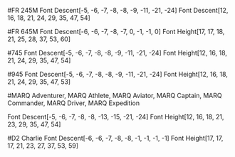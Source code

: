  #FR 245M
 Font Descent[-5, -6, -7, -8, -8, -9, -11, -21, -24]
 Font Descent[12, 16, 18, 21, 24, 29, 35, 47, 54]
 
 #FR 645M
 Font Descent[-6, -6, -7, -8, -7, 0, -1, -1, 0]
 Font Height[17, 17, 18, 21, 25, 28, 37, 53, 60]
 
 #745
 Font Descent[-5, -6, -7, -8, -8, -9, -11, -21, -24]
 Font Height[12, 16, 18, 21, 24, 29, 35, 47, 54]
 
 #945
 Font Descent[-5, -6, -7, -8, -8, -9, -11, -21, -24]
 Font Height[12, 16, 18, 21, 24, 29, 35, 47, 53]
 
 #MARQ Adventurer, MARQ Athlete, MARQ Aviator, MARQ Captain, MARQ Commander, MARQ Driver, MARQ Expedition
 
 Font Descent[-5, -6, -7, -8, -8, -13, -15, -21, -24]
 Font Height[12, 16, 18, 21, 23, 29, 35, 47, 54]
 
 #D2 Charlie
 Font Descent[-6, -6, -7, -8, -8, -1, -1, -1, -1]
 Font Height[17, 17, 17, 21, 23, 27, 37, 53, 59]